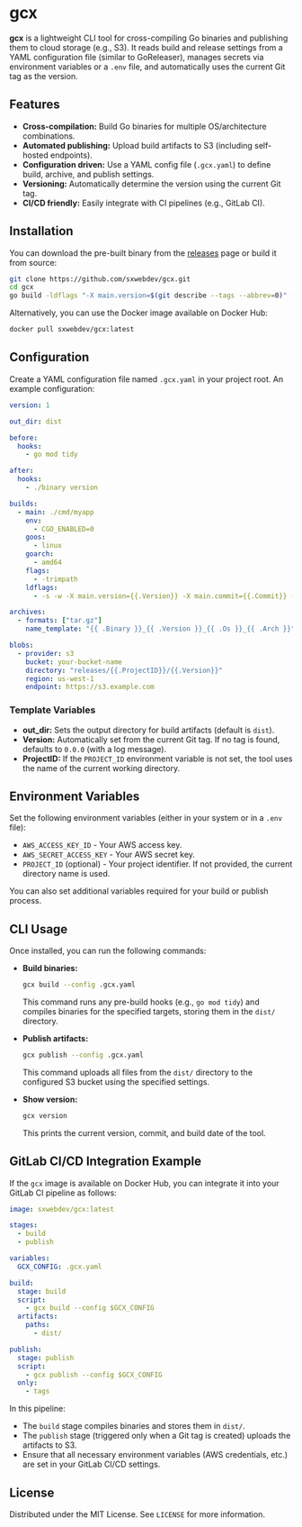 # gcx

**gcx** is a lightweight CLI tool for cross-compiling Go binaries and publishing them to cloud storage (e.g., S3). It reads build and release settings from a YAML configuration file (similar to GoReleaser), manages secrets via environment variables or a `.env` file, and automatically uses the current Git tag as the version.

## Features

- **Cross-compilation:** Build Go binaries for multiple OS/architecture combinations.
- **Automated publishing:** Upload build artifacts to S3 (including self-hosted endpoints).
- **Configuration driven:** Use a YAML config file (`.gcx.yaml`) to define build, archive, and publish settings.
- **Versioning:** Automatically determine the version using the current Git tag.
- **CI/CD friendly:** Easily integrate with CI pipelines (e.g., GitLab CI).

## Installation

You can download the pre-built binary from the [releases](https://github.com/sxwebdev/gcx/releases) page or build it from source:

```bash
git clone https://github.com/sxwebdev/gcx.git
cd gcx
go build -ldflags "-X main.version=$(git describe --tags --abbrev=0)" -o gcx .
```

Alternatively, you can use the Docker image available on Docker Hub:

```bash
docker pull sxwebdev/gcx:latest
```

## Configuration

Create a YAML configuration file named `.gcx.yaml` in your project root. An example configuration:

```yaml
version: 1

out_dir: dist

before:
  hooks:
    - go mod tidy

after:
  hooks:
    - ./binary version

builds:
  - main: ./cmd/myapp
    env:
      - CGO_ENABLED=0
    goos:
      - linux
    goarch:
      - amd64
    flags:
      - -trimpath
    ldflags:
      - -s -w -X main.version={{.Version}} -X main.commit={{.Commit}} -X main.date={{.Date}}

archives:
  - formats: ["tar.gz"]
    name_template: "{{ .Binary }}_{{ .Version }}_{{ .Os }}_{{ .Arch }}"

blobs:
  - provider: s3
    bucket: your-bucket-name
    directory: "releases/{{.ProjectID}}/{{.Version}}"
    region: us-west-1
    endpoint: https://s3.example.com
```

### Template Variables

- **out_dir:** Sets the output directory for build artifacts (default is `dist`).
- **Version:** Automatically set from the current Git tag. If no tag is found, defaults to `0.0.0` (with a log message).
- **ProjectID:** If the `PROJECT_ID` environment variable is not set, the tool uses the name of the current working directory.

## Environment Variables

Set the following environment variables (either in your system or in a `.env` file):

- `AWS_ACCESS_KEY_ID` - Your AWS access key.
- `AWS_SECRET_ACCESS_KEY` - Your AWS secret key.
- `PROJECT_ID` (optional) - Your project identifier. If not provided, the current directory name is used.

You can also set additional variables required for your build or publish process.

## CLI Usage

Once installed, you can run the following commands:

- **Build binaries:**

  ```bash
  gcx build --config .gcx.yaml
  ```

  This command runs any pre-build hooks (e.g., `go mod tidy`) and compiles binaries for the specified targets, storing them in the `dist/` directory.

- **Publish artifacts:**

  ```bash
  gcx publish --config .gcx.yaml
  ```

  This command uploads all files from the `dist/` directory to the configured S3 bucket using the specified settings.

- **Show version:**

  ```bash
  gcx version
  ```

  This prints the current version, commit, and build date of the tool.

## GitLab CI/CD Integration Example

If the `gcx` image is available on Docker Hub, you can integrate it into your GitLab CI pipeline as follows:

```yaml
image: sxwebdev/gcx:latest

stages:
  - build
  - publish

variables:
  GCX_CONFIG: .gcx.yaml

build:
  stage: build
  script:
    - gcx build --config $GCX_CONFIG
  artifacts:
    paths:
      - dist/

publish:
  stage: publish
  script:
    - gcx publish --config $GCX_CONFIG
  only:
    - tags
```

In this pipeline:

- The `build` stage compiles binaries and stores them in `dist/`.
- The `publish` stage (triggered only when a Git tag is created) uploads the artifacts to S3.
- Ensure that all necessary environment variables (AWS credentials, etc.) are set in your GitLab CI/CD settings.

## License

Distributed under the MIT License. See `LICENSE` for more information.
